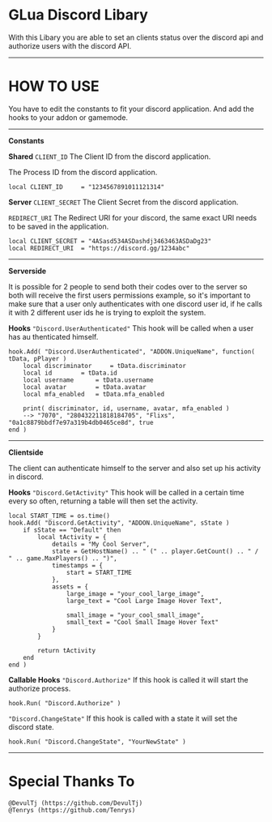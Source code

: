 
# GLua Discord Libary

With this Libary you are able to set an clients status over the discord api and authorize users with the discord API.

***

# HOW TO USE

You have to edit the constants to fit your discord application. And add the hooks to your addon or gamemode.

***

**Constants**

**Shared**
`CLIENT_ID`
The Client ID from the discord application.

The Process ID from the discord application.

    local CLIENT_ID 	= "1234567891011121314"

**Server**
`CLIENT_SECRET`
The Client Secret from the discord application.

`REDIRECT_URI`
The Redirect URI for your discord, the same exact URI needs to be saved in the application.

    local CLIENT_SECRET = "4ASasd534ASDashdj3463463ASDaDg23"
    local REDIRECT_URI  = "https://discord.gg/1234abc"

***

**Serverside**

It is possible for 2 people to send both their codes over to the server so both will receive the first users permissions example, so it's important to make sure that a user only authenticates with one discord user id, if he calls it with 2 different user ids he is trying to exploit the system.

**Hooks**
`"Discord.UserAuthenticated"`
This hook will be called when a user has au
thenticated himself.

    hook.Add( "Discord.UserAuthenticated", "ADDON.UniqueName", function( tData, pPlayer )
		local discriminator 	= tData.discriminator
		local id 		= tData.id
		local username 		= tData.username
		local avatar 		= tData.avatar
		local mfa_enabled 	= tData.mfa_enabled

		print( discriminator, id, username, avatar, mfa_enabled )
		--> "7070", "280432211818184705", "Flixs", "0a1c8879bbdf7e97a319b4db0465ce8d", true
    end )

***

**Clientside**

The client can authenticate himself to the server and also set up his activity in discord.

**Hooks**
`"Discord.GetActivity"`
This hook will be called in a certain time every so often, returning a table will then set the activity.

	local START_TIME = os.time()
    hook.Add( "Discord.GetActivity", "ADDON.UniqueName", sState )
        if sState == "Default" then
			local tActivity = {
				details = "My Cool Server",
				state = GetHostName() .. " (" .. player.GetCount() .. " / " .. game.MaxPlayers() .. ")",
				timestamps = {
					start = START_TIME
				},
				assets = {
					large_image = "your_cool_large_image",
					large_text = "Cool Large Image Hover Text",

					small_image = "your_cool_small_image",
					small_text = "Cool Small Image Hover Text"
				}
			}

			return tActivity
        end
    end )

**Callable Hooks**
`"Discord.Authorize"`
If this hook is called it will start the authorize process.

    hook.Run( "Discord.Authorize" )

`"Discord.ChangeState"`
If this hook is called with a state it will set the discord state.

    hook.Run( "Discord.ChangeState", "YourNewState" )

***

# Special Thanks To
    @DevulTj (https://github.com/DevulTj)
    @Tenrys (https://github.com/Tenrys)
